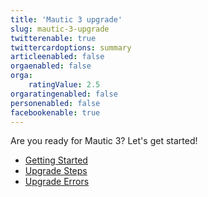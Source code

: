```yaml
---
title: 'Mautic 3 upgrade'
slug: mautic-3-upgrade
twitterenable: true
twittercardoptions: summary
articleenabled: false
orgaenabled: false
orga:
    ratingValue: 2.5
orgaratingenabled: false
personenabled: false
facebookenable: true
---
```


Are you ready for Mautic 3? Let's get started!

* [Getting Started][getting-started]
* [Upgrade Steps][steps]
* [Upgrade Errors][errors]


[getting-started]: </mautic-3-upgrade/getting-started>
[errors]: </mautic-3-upgrade/mautic-3-upgrade-errors>
[steps]: </mautic-3-upgrade/upgrade-steps>